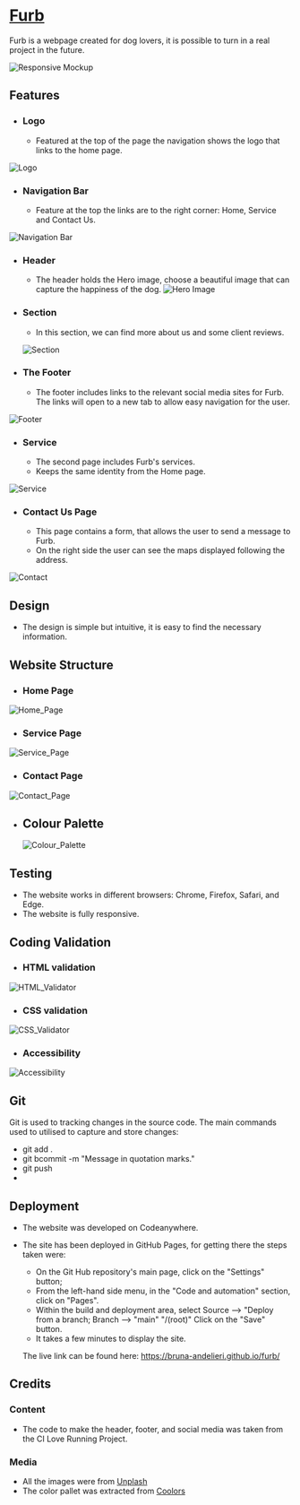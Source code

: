 # [Furb](https://bruna-andelieri.github.io/furb/)

Furb is a webpage created for dog lovers, it is possible to turn in a real project in the future.

![Responsive Mockup](/assets/images/media/mockup.jpg)
## Features

- ### __Logo__
    - Featured at the top of the page the navigation shows the logo that links to the home page.

![Logo](/assets/images/media/logo.jpg)

- ### __Navigation Bar__
  - Feature at the top the links are to the right corner: Home, Service and Contact Us.

![Navigation Bar](/assets/images/media/navigation_bar.jpg)

- ### __Header__
  - The header holds the Hero image, choose a beautiful image that can capture the happiness of the dog.
![Hero Image](/assets/images/media/hero_image.jpg)

- ### __Section__
  - In this section, we can find more about us and some client reviews.
  
  ![Section](/assets/images/media/section.jpg) 
  

  

- ### __The Footer__
  - The footer includes links to the relevant social media sites for Furb. The links will open to a new tab to allow easy navigation for the user.
  
![Footer](/assets/images/media/footer.jpg)

- ### __Service__
  - The second page includes Furb's services.
  - Keeps the same identity from the Home page.

![Service](/assets/images/media/service.jpg)

- ### __Contact Us Page__
  - This page contains a form, that allows the user to send a message to Furb.
  - On the right side the user can see the maps displayed following the address. 

![Contact](/assets/images/media/contact.jpg)

  ## Design
  
  - The design is simple but intuitive, it is easy to find the necessary information.
  
## Website Structure
  
  - ### Home Page
  
  ![Home_Page](/assets/images/media/home_page.jpg)
  
 - ### Service Page
 
 ![Service_Page](/assets/images/media/service_page.jpg)
 
-  ### Contact Page
 ![Contact_Page](/assets/images/media/contact_page.jpg)
 
- ## Colour Palette
  
  ![Colour_Palette](/assets/images/media/color_palette.jpg)


## Testing

  - The website works in different browsers: Chrome, Firefox, Safari, and Edge.
  - The website is fully responsive.
  

## __Coding Validation__

- ### HTML validation

![HTML_Validator](/assets/images/media/html_validator.jpg)

- ### CSS validation

![CSS_Validator](/assets/images/media/css_validator.jpg)

- ### Accessibility

![Accessibility](/assets/images/media/accessibility.jpg)

## __Git__
Git is used to tracking changes in the source code. The main commands used to utilised to capture and store changes:

- git add .
- git bcommit -m "Message in quotation marks."
- git push
- 
## __Deployment__

  - The website was developed on Codeanywhere.

  - The site has been deployed in GitHub Pages, for getting there the steps taken were:
    - On the Git Hub repository's main page, click on the "Settings" button;
    - From the left-hand side menu, in the "Code and automation" section, click on "Pages".
    - Within the build and deployment area, select
    Source --> "Deploy from a branch; 
    Branch --> "main" "/(root)"
    Click on the "Save" button.
     - It takes a few minutes to display the site.

     The live link can be found here:
     https://bruna-andelieri.github.io/furb/

## Credits

  ### Content

  - The code to make the header, footer, and social media was taken from the CI Love Running Project.

  ### Media

  - All the images were from [Unplash](https://unsplash.com/)
  - The color pallet was extracted from [Coolors](https://coolors.co/)


    

